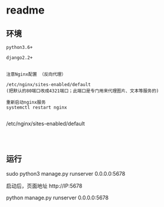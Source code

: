 # readme




## 环境

```
python3.6+

django2.2+


注意Nginx配置 （反向代理）

/etc/nginx/sites-enabled/default
(把默认的80端口改成4321端口；此端口是专门用来代理图片、文本等服务的)

重新启动nginx服务
systemctl restart nginx


```

/etc/nginx/sites-enabled/default
```



```




## 运行

sudo python3 manage.py runserver 0.0.0.0:5678

启动后，页面地址 http://IP:5678


python manage.py runserver 0.0.0.0:5678









